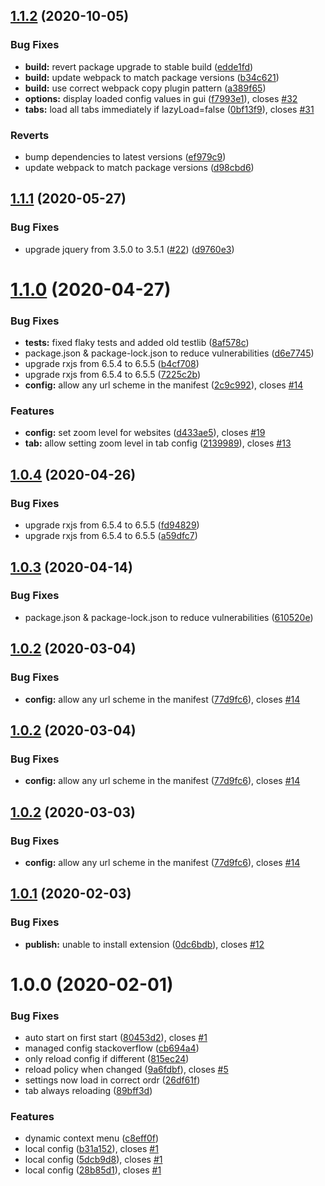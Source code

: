 ## [1.1.2](https://github.com/Silthus/chrome-enterprise-tab-rotate/compare/v1.1.1...v1.1.2) (2020-10-05)


### Bug Fixes

* **build:** revert package upgrade to stable build ([edde1fd](https://github.com/Silthus/chrome-enterprise-tab-rotate/commit/edde1fdf3a9ae761836ece439432df650f8ae797))
* **build:** update webpack to match package versions ([b34c621](https://github.com/Silthus/chrome-enterprise-tab-rotate/commit/b34c621d1de680a2777bfbec67f568f949ba8baa))
* **build:** use correct webpack copy plugin pattern ([a389f65](https://github.com/Silthus/chrome-enterprise-tab-rotate/commit/a389f6506e00591279127a927a8730d10ad5f8d2))
* **options:** display loaded config values in gui ([f7993e1](https://github.com/Silthus/chrome-enterprise-tab-rotate/commit/f7993e1f4482b24fa9a7afc492e6ec9190a64ad3)), closes [#32](https://github.com/Silthus/chrome-enterprise-tab-rotate/issues/32)
* **tabs:** load all tabs immediately if lazyLoad=false ([0bf13f9](https://github.com/Silthus/chrome-enterprise-tab-rotate/commit/0bf13f918d0a2b26506c43328364b9d7014644bc)), closes [#31](https://github.com/Silthus/chrome-enterprise-tab-rotate/issues/31)


### Reverts

* bump dependencies to latest versions ([ef979c9](https://github.com/Silthus/chrome-enterprise-tab-rotate/commit/ef979c9fdcce265ee126bcd15f7906d6e66a22e1))
* update webpack to match package versions ([d98cbd6](https://github.com/Silthus/chrome-enterprise-tab-rotate/commit/d98cbd610cfdafa504170fc9394a73293a65b7f4))

## [1.1.1](https://github.com/Silthus/chrome-enterprise-tab-rotate/compare/v1.1.0...v1.1.1) (2020-05-27)


### Bug Fixes

* upgrade jquery from 3.5.0 to 3.5.1 ([#22](https://github.com/Silthus/chrome-enterprise-tab-rotate/issues/22)) ([d9760e3](https://github.com/Silthus/chrome-enterprise-tab-rotate/commit/d9760e35e194d5146052a8530fd434e8b747f95d))

# [1.1.0](https://github.com/Silthus/chrome-enterprise-tab-rotate/compare/v1.0.4...v1.1.0) (2020-04-27)


### Bug Fixes

* **tests:** fixed flaky tests and added old testlib ([8af578c](https://github.com/Silthus/chrome-enterprise-tab-rotate/commit/8af578c51ede66d78dbcc02949beb545e951e636))
* package.json & package-lock.json to reduce vulnerabilities ([d6e7745](https://github.com/Silthus/chrome-enterprise-tab-rotate/commit/d6e7745725ed32f8bd2e7a7eb494c324ccac5381))
* upgrade rxjs from 6.5.4 to 6.5.5 ([b4cf708](https://github.com/Silthus/chrome-enterprise-tab-rotate/commit/b4cf708cc2fe9cc2f7c95a9d2b59782d21bd2984))
* upgrade rxjs from 6.5.4 to 6.5.5 ([7225c2b](https://github.com/Silthus/chrome-enterprise-tab-rotate/commit/7225c2bf10b1e49a7f0943c9f8860c6538ccb05f))
* **config:** allow any url scheme in the manifest ([2c9c992](https://github.com/Silthus/chrome-enterprise-tab-rotate/commit/2c9c992891b51d9563dc0dacfa6fb28488ab8492)), closes [#14](https://github.com/Silthus/chrome-enterprise-tab-rotate/issues/14)


### Features

* **config:** set zoom level for websites ([d433ae5](https://github.com/Silthus/chrome-enterprise-tab-rotate/commit/d433ae5754306d5d1bd38416720a3c5ac0ce5796)), closes [#19](https://github.com/Silthus/chrome-enterprise-tab-rotate/issues/19)
* **tab:** allow setting zoom level in tab config ([2139989](https://github.com/Silthus/chrome-enterprise-tab-rotate/commit/213998905a32e3f608ed8cb8e329e56fcecff405)), closes [#13](https://github.com/Silthus/chrome-enterprise-tab-rotate/issues/13)

## [1.0.4](https://github.com/Silthus/chrome-enterprise-tab-rotate/compare/v1.0.3...v1.0.4) (2020-04-26)


### Bug Fixes

* upgrade rxjs from 6.5.4 to 6.5.5 ([fd94829](https://github.com/Silthus/chrome-enterprise-tab-rotate/commit/fd948299268ee13892d9c7c3df7f82750a97a6c0))
* upgrade rxjs from 6.5.4 to 6.5.5 ([a59dfc7](https://github.com/Silthus/chrome-enterprise-tab-rotate/commit/a59dfc7db894076571204c107c908cef14afbf64))

## [1.0.3](https://github.com/Silthus/chrome-enterprise-tab-rotate/compare/v1.0.2...v1.0.3) (2020-04-14)


### Bug Fixes

* package.json & package-lock.json to reduce vulnerabilities ([610520e](https://github.com/Silthus/chrome-enterprise-tab-rotate/commit/610520ec095a7372eec2a080c5e21a1c6684ff80))

## [1.0.2](https://github.com/Silthus/chrome-enterprise-tab-rotate/compare/v1.0.1...v1.0.2) (2020-03-04)


### Bug Fixes

* **config:** allow any url scheme in the manifest ([77d9fc6](https://github.com/Silthus/chrome-enterprise-tab-rotate/commit/77d9fc638f4b1034fadcc97b4ac2a46184baff3e)), closes [#14](https://github.com/Silthus/chrome-enterprise-tab-rotate/issues/14)

## [1.0.2](https://github.com/Silthus/chrome-enterprise-tab-rotate/compare/v1.0.1...v1.0.2) (2020-03-04)


### Bug Fixes

* **config:** allow any url scheme in the manifest ([77d9fc6](https://github.com/Silthus/chrome-enterprise-tab-rotate/commit/77d9fc638f4b1034fadcc97b4ac2a46184baff3e)), closes [#14](https://github.com/Silthus/chrome-enterprise-tab-rotate/issues/14)

## [1.0.2](https://github.com/Silthus/chrome-enterprise-tab-rotate/compare/v1.0.1...v1.0.2) (2020-03-03)


### Bug Fixes

* **config:** allow any url scheme in the manifest ([77d9fc6](https://github.com/Silthus/chrome-enterprise-tab-rotate/commit/77d9fc638f4b1034fadcc97b4ac2a46184baff3e)), closes [#14](https://github.com/Silthus/chrome-enterprise-tab-rotate/issues/14)

## [1.0.1](https://github.com/Silthus/chrome-enterprise-tab-rotate/compare/v1.0.0...v1.0.1) (2020-02-03)


### Bug Fixes

* **publish:** unable to install extension ([0dc6bdb](https://github.com/Silthus/chrome-enterprise-tab-rotate/commit/0dc6bdb3d79ed551d034857637b76804bc405091)), closes [#12](https://github.com/Silthus/chrome-enterprise-tab-rotate/issues/12)

# 1.0.0 (2020-02-01)


### Bug Fixes

* auto start on first start ([80453d2](https://github.com/Silthus/chrome-enterprise-tab-rotate/commit/80453d2eeb9fd54af51d6c7c410ac5a664ff0916)), closes [#1](https://github.com/Silthus/chrome-enterprise-tab-rotate/issues/1)
* managed config stackoverflow ([cb694a4](https://github.com/Silthus/chrome-enterprise-tab-rotate/commit/cb694a40a60d9050320ee03267e3fd5ea8ba9baa))
* only reload config if different ([815ec24](https://github.com/Silthus/chrome-enterprise-tab-rotate/commit/815ec240c15b8ceb6d9eb87e2d25c1ea4add806c))
* reload policy when changed ([9a6fdbf](https://github.com/Silthus/chrome-enterprise-tab-rotate/commit/9a6fdbf6f0f81e5c3294920c03c739164b4debfd)), closes [#5](https://github.com/Silthus/chrome-enterprise-tab-rotate/issues/5)
* settings now load in correct ordr ([26df61f](https://github.com/Silthus/chrome-enterprise-tab-rotate/commit/26df61f2ccda0dbe3e5b54f3d988f7059645b848))
* tab always reloading ([89bff3d](https://github.com/Silthus/chrome-enterprise-tab-rotate/commit/89bff3da5872509b55fc9dc918c4aa9954ea4d2b))


### Features

* dynamic context menu ([c8eff0f](https://github.com/Silthus/chrome-enterprise-tab-rotate/commit/c8eff0ff78a3996e38e6e85b9696be1c6c4e3e30))
* local config ([b31a152](https://github.com/Silthus/chrome-enterprise-tab-rotate/commit/b31a152e9ca55526b568269636d77c491cbb925a)), closes [#1](https://github.com/Silthus/chrome-enterprise-tab-rotate/issues/1)
* local config ([5dcb9d8](https://github.com/Silthus/chrome-enterprise-tab-rotate/commit/5dcb9d81a139a2011cbbbbc7bb2cae13a26ad6a7)), closes [#1](https://github.com/Silthus/chrome-enterprise-tab-rotate/issues/1)
* local config ([28b85d1](https://github.com/Silthus/chrome-enterprise-tab-rotate/commit/28b85d1ffe5f058c3817d6c612d993567e0bd398)), closes [#1](https://github.com/Silthus/chrome-enterprise-tab-rotate/issues/1)
